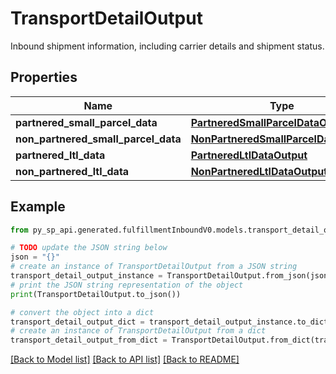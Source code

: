 # TransportDetailOutput

Inbound shipment information, including carrier details and shipment status.

## Properties

Name | Type | Description | Notes
------------ | ------------- | ------------- | -------------
**partnered_small_parcel_data** | [**PartneredSmallParcelDataOutput**](PartneredSmallParcelDataOutput.md) |  | [optional] 
**non_partnered_small_parcel_data** | [**NonPartneredSmallParcelDataOutput**](NonPartneredSmallParcelDataOutput.md) |  | [optional] 
**partnered_ltl_data** | [**PartneredLtlDataOutput**](PartneredLtlDataOutput.md) |  | [optional] 
**non_partnered_ltl_data** | [**NonPartneredLtlDataOutput**](NonPartneredLtlDataOutput.md) |  | [optional] 

## Example

```python
from py_sp_api.generated.fulfillmentInboundV0.models.transport_detail_output import TransportDetailOutput

# TODO update the JSON string below
json = "{}"
# create an instance of TransportDetailOutput from a JSON string
transport_detail_output_instance = TransportDetailOutput.from_json(json)
# print the JSON string representation of the object
print(TransportDetailOutput.to_json())

# convert the object into a dict
transport_detail_output_dict = transport_detail_output_instance.to_dict()
# create an instance of TransportDetailOutput from a dict
transport_detail_output_from_dict = TransportDetailOutput.from_dict(transport_detail_output_dict)
```
[[Back to Model list]](../README.md#documentation-for-models) [[Back to API list]](../README.md#documentation-for-api-endpoints) [[Back to README]](../README.md)


